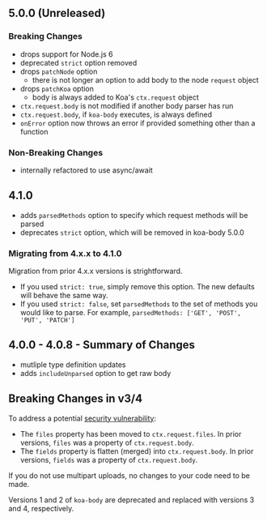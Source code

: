 ## 5.0.0 (Unreleased)

### Breaking Changes
- drops support for Node.js 6
- deprecated `strict` option removed
- drops `patchNode` option
  - there is not longer an option to add body to the node `request` object
- drops `patchKoa` option
  - body is always added to Koa's `ctx.request` object
- `ctx.request.body` is not modified if another body parser has run
- `ctx.request.body`, if `koa-body` executes, is always defined
- `onError` option now throws an error if provided something other than a function

### Non-Breaking Changes
- internally refactored to use async/await

## 4.1.0
- adds `parsedMethods` option to specify which request methods will be parsed
- deprecates `strict` option, which will be removed in koa-body 5.0.0

### Migrating from 4.x.x to 4.1.0
Migration from prior 4.x.x versions is strightforward.

- If you used `strict: true`, simply remove this option. The new defaults will behave the same way.
- If you used `strict: false`, set `parsedMethods` to the set of methods you would like to parse. For example, `parsedMethods: ['GET', 'POST', 'PUT', 'PATCH']`

## 4.0.0 - 4.0.8 - Summary of Changes
- mutliple type definition updates
- adds `includeUnparsed` option to get raw body

## Breaking Changes in v3/4
To address a potential [security vulnerability](https://snyk.io/vuln/npm:koa-body:20180127):
  - The `files` property has been moved to `ctx.request.files`. In prior versions, `files` was a property of `ctx.request.body`.
  - The `fields` property is flatten (merged) into `ctx.request.body`. In prior versions, `fields` was a property of `ctx.request.body`.

If you do not use multipart uploads, no changes to your code need to be made.

Versions 1 and 2 of `koa-body` are deprecated and replaced with versions 3 and 4, respectively.

